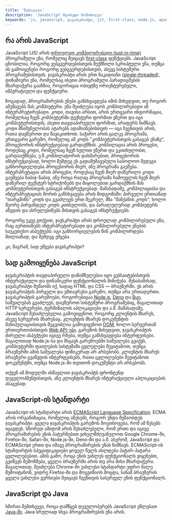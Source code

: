```yaml
---
title: 'შესავალი'
description: 'JavaScript მცირედი მიმოხილვა'
keywords: 'js, javascript, ჯავასკრიპტი, jit, first-class, node.js, apache couchdb, adobe acrobat, single-threaded, oop, framework, library, ecmascript'
---
```


## რა არის JavaScript

JavaScript (JS) არის [დროულად კომპილირებადი (just-in-time)](https://en.wikipedia.org/wiki/Just-in-time_compilation) პროგრამული ენა,
რომელიც შეიცავს [first-class](https://developer.mozilla.org/en-US/docs/Glossary/First-class_Function) ფუნქციებს.
JavaScript ცნობილია, როგორც ვებგვერდებისთვის შექმნილი სკრიპტული ენა,
თუმცა ის გამოიყენება როგორც ვებგვერდებისთვის, ასევე სისტემური პროგრამებისთვის.
ჯავასკრიპტი არის ერთ ნაკადიანი ([single-threaded](https://developer.mozilla.org/en-US/docs/Glossary/Thread)),
დინამიური ენა, რომელსაც ისეთი პროგრამული პარადიგმების მხარდაჭერა გააჩნია,
როგორიცაა ობიეტზე ორიენტურებული, იმპერატიული და ფუნქციური.

ზოგადად, პროგრამირების ენები განსხვავდება იმის მიხედვით, თუ როგორ ამუშავებს მას კომპიუტერი. ენა შეიძლება იყოს კომპილირებადი ან ინტერპრეტირებადი.
კოდი, თავისი არსით, არის ერთგვარი ინფორმაცია, რომელსაც ჩვენ კომპიუტერში ტექსტური ფორმით ვწერთ და იგი კომპიუტერისთვის, ასეთი თავდაპირველი ფორმით, არაფერს ნიშნავს.
კოდი მნიშვნელობას ატარებს ადამიანებისთვის — იგი ჩვენთვის არის, რათა დავწეროთ და წავიკითხოთ.
საჭირო არის ცალკე პროგრამა, ერთგვარი გარემო, რომელიც ამ კოდს "კომპიუტერისთვის გასაგებ ენაზე", პროცესორის ინსტრუქციებად გარდაქმნის.
კომპილაცია არის პროცესი, როდესაც კოდი, რომელსაც ჩვენ ხელით ვწერთ და ვკითხულობთ, გარდაიქმნება, ე.წ კომპილატორის დახმარებით, პროცესორის ინსტრუქციებად,
ხოლო შემდეგ ეს გადამუშავებული საბოლოო შედეგი განხორციელდება პროცესორის მიერ, ანუ პროგრამა გაეშება.
ინტერპრეტაცია არის პროცესი, როდესაც ჩვენ მიერ დაწერილი კოდი გაეშვება ნაბიჯ-ნაბიჯ, ანუ როცა რაღაც პროგრამა ჩამოუვლის ჩვენ მიერ დაწერილ ტექსტურ სტრიქონებს
და მიყოლებით გარდაქმნის მას კომპიუტერისთვის გასაგებ ინსტრუქციებად.
მაშასადამე, კომპილაციასა და ინტერპრეტაციას შორის განსხვავება არის მიდგომაში: პირველი ერთიანად "თარგმინს" კოდს და გვაძლევს ერთ შეკრულ, მზა "მანქანის კოდს",
ხოლო მეორე პირვანდელ კოდს კითხულობს, და პარალელურად კომპიუტერს აწვდის და ასრულებინებს მისთვის გასაგებ ინსტრუქციებს.

როგორც უკვე ვთქვით, ჯავსკრიპტი არის დროულად კომპილირებული ენა, რაც აერთიანებს ინტერპრეტირებადი და კომპილირებული ენების საუკეთესო ასპექტებს:
იგი განხორციელების წინ კომპილირდება მთლიანად, და შემდეგ ეშვება.

კი, მაგრამ, სად ეშვება ჯავასკრიპტი?

## სად გამოიყენება JavaScript

ჯავასკრიპტის თავდაპირველი დანიშნულებია იყო ვებსაიტებისთვის ინტერაქციული და დინამიკური ფუნქციონალის მინიჭება.
შესაბამისად, ჯავასკრიპტი მუშაობს იქ, სადაც HTML და CSS — ბრაუზერში. ეს არის ჯავასკრიპტის პირველი და უმთავრესი გარემო, თუმცა არა ერთადერთი.
ჯავასკრიპტის გარემოები, როგორებიცაა 
[Node.js](https://nodejs.org), [Deno](https://deno.land) და [Bun](https://bun.sh),
საშუალებას გვაძლევს, დავწეროთ სისტემური პროგრამებიც, მაგალითად HTTP სერვერები, ტერმინალის აპლიკაციები და ა.შ.
მაშასადამე, JavaScript შესაძლებელია გამოვიყენოთ, როგორც კლიენტის მხარეს, ასევე სერვერის მხარესაც.
კლიენტის მხარეს დოკუმენტის მანიპულაციისთვის შეგვიძლია გამოვიყენოთ [DOM](https://developer.mozilla.org/en-US/docs/Web/API/Document_Object_Model),
ხოლო სერვერთან ურთიერთობისთვის [Web API-ები](https://developer.mozilla.org/en-US/docs/Web/API).
გარემოს მიხედვით, ჯავასკრიპტის ძირეული ასპექტები იგივე რჩება, თუმცა განსხვავდება ინტერფეისები.
მაგალითად Node.js-სა და მსგავს გარემოებში საშუალება გვაქვს, კომპიუტერში ფაილების სისტემაში ცვლელები შევიტანოთ,
თუმცა ბრაუზერში ამის საშუალება ფიზიკურად არ არსებობს.
კლიენტის მხარეს ბრაუზერი გვაწვდის ინტერფეისებს, რათა ცვლილებები შევიტანოთ დოკუმენტში, თუმცა Node.js-ში თვითონ დოკუმენტი არ არსებობს.

თქვენ ამ მოდულში ისწავლით ჯავასკრიპტს ფრონტენდ დეველოპმენტისთვის, ანუ კლიენტის მხარეს ინტერაქციული აპლიკაციების ასაგებად.

## JavaScript-ის სტანდარტი

JavaScript-ის სტანდარტი არის [ECMAScript Language Specification](https://tc39.es/ecma262/).
ECMA არის ორგანიზაცია, რომელიც აწესებს, როგორ უნდა მუშაობდეს ჯავასკრიპტი.
ყველა ჯავასკრიპტის გარემოს მოეთხოვება, რომ ამ წესებს იცავდეს. სწორედ ამიტომ არის შესაძლებელი,
რომ ერთი და იგივე პროგრამირების ენის პატერნებით ვიხელმძღვანელოთ Google Chrome-ში, Firefox-ში, Safari-ში, Node.js-ში, Deno-ში და ა.შ.
ასერომ, JavaScript და ECMAScript ერთი და იმავე პროგრამირების ენას ნიშნავს.
ECMAScript-ის სტანდარტის სპეციფიკაციები ყოველ წელს ახლდება პატარ-პატარა ცვლილებებით.
ამის გამო, როცა ენის უახლეს ფუნქციონალს ვიყენებთ, გვიწევს შემოწმება, ყველა ბრაუზერში არის თუ არა მისი მხარდაჭერა.
მაგალითად, შეიძლება Chrome-ში უახლესი სტანდარტი უფრო მალე შემოიტანონ, ვიდრე Firefox-ში და მოგვიწიოს მოცდა,
სანამ ბრაუზერის ყველა უახლესი ვერსიები შეიცავს ჩვენთვის სასურველ ენის ფუნქციონალს.


## JavaScript და Java

ხშირია შემთხვევა, როცა დამწყებ დეველოპერებს JavaScript ეშლებათ [Java-ში](<https://en.wikipedia.org/wiki/Java_(programming_language)>).
Java სრულიად სხვა პროგრამირების ენა არის.
